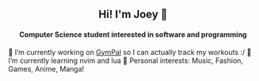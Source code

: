 <h2 align='center'> Hi! I'm Joey 👋

<!--
**JyyHuang/JyyHuang** is a ✨ _special_ ✨ repository because its `README.md` (this file) appears on your GitHub profile.

Here are some ideas to get you started:
- 💬 Ask me about ...
- 📫 How to reach me: ...
- 😄 Pronouns: ...
- ⚡ Fun fact: ...
-->

<h4 align='center'>Computer Science student interested in software and programming</h4>

🔭 I’m currently working on [GymPal](https://github.com/JyyHuang/GymPal) so I can actually track my workouts :/
🌱 I’m currently learning nvim and lua
💞️ Personal interests: Music, Fashion, Games, Anime, Manga! 

